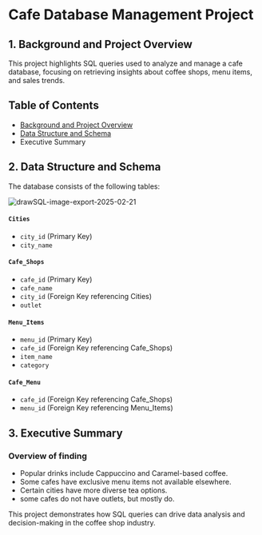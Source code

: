 # Cafe Database Management Project

## 1. Background and Project Overview

This project highlights SQL queries used to analyze and manage a cafe database, focusing on retrieving insights about coffee shops, menu items, and sales trends.

## Table of Contents
- [Background and Project Overview](##1.-Background-and-Project-Overview)
- [Data Structure and Schema](#Data-Structure-and-Schema)
- Executive Summary

## 2. Data Structure and Schema
The database consists of the following tables:

![drawSQL-image-export-2025-02-21](https://github.com/user-attachments/assets/874d8f54-9998-46fb-b5a6-d74050ed586f)

#### `Cities`
- `city_id` (Primary Key)
- `city_name`

#### `Cafe_Shops`
- `cafe_id` (Primary Key)
- `cafe_name`
- `city_id` (Foreign Key referencing Cities)
- `outlet`

#### `Menu_Items`
- `menu_id` (Primary Key)
- `cafe_id` (Foreign Key referencing Cafe_Shops)
- `item_name`
- `category`

#### `Cafe_Menu`
- `cafe_id` (Foreign Key referencing Cafe_Shops)
- `menu_id` (Foreign Key referencing Menu_Items)

## 3. Executive Summary
### Overview of finding
- Popular drinks include Cappuccino and Caramel-based coffee.
- Some cafes have exclusive menu items not available elsewhere.
- Certain cities have more diverse tea options.
- some cafes do not have outlets, but mostly do.

This project demonstrates how SQL queries can drive data analysis and decision-making in the coffee shop industry.








